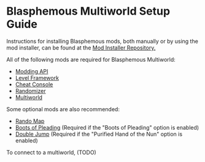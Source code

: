 # Blasphemous Multiworld Setup Guide

Instructions for installing Blasphemous mods, both manually or by using the mod installer, can be found at the [Mod Installer Repository.](https://github.com/BrandenEK/Blasphemous.Modding.Installer)

All of the following mods are required for Blasphemous Multiworld:
- [Modding API](https://github.com/BrandenEK/Blasphemous.ModdingAPI)
- [Level Framework](https://github.com/BrandenEK/Blasphemous.Framework.Levels)
- [Cheat Console](https://github.com/BrandenEK/Blasphemous.CheatConsole)
- [Randomizer](https://github.com/BrandenEK/Blasphemous.Randomizer)
- [Multiworld](https://github.com/BrandenEK/Blasphemous.Randomizer.Multiworld)

Some optional mods are also recommended:
- [Rando Map](https://github.com/BrandenEK/Blasphemous.Randomizer.MapTracker)
- [Boots of Pleading](https://github.com/BrandenEK/Blasphemous.BootsOfPleading) (Required if the "Boots of Pleading" option is enabled)
- [Double Jump](https://github.com/BrandenEK/Blasphemous.DoubleJump) (Required if the "Purified Hand of the Nun" option is enabled)

To connect to a multiworld, (TODO)